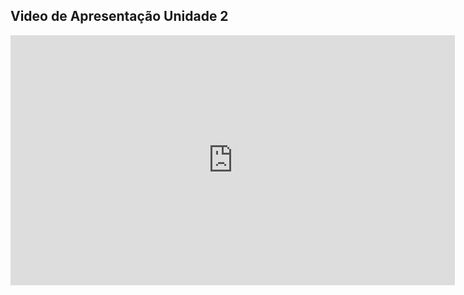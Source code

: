## Video de Apresentação Unidade 2

<iframe width="711" height="400" src="https://www.veed.io/embed/8807c4f3-e249-4fe2-8530-4f0b539e1d50" frameborder="0" allow="accelerometer; autoplay; clipboard-write; encrypted-media; gyroscope; picture-in-picture; web-share" allowfullscreen></iframe>
